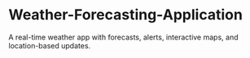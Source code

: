 # Weather-Forecasting-Application
A real-time weather app with forecasts, alerts, interactive maps, and location-based updates.
